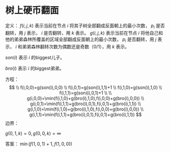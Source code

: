 # 树上硬币翻面

定义： $f(i,j,k)$ 表示当前在节点 $i$ 将其子树全部翻成反面朝上的最小次数， $p_i$ 是否翻转，用 $j$ 表示， $i$ 是否翻转，用 $k$ 表示。
$g(i,j,k)$ 表示当前在节点 $i$ 将他自己和他的弟弟森林所覆盖的区域全部翻成反面朝上的最小次数， $p_i$ 是否翻转，用 $j$ 表示， $i$ 和弟弟森林翻转次数为偶数还是奇数（0/1），用 $k$ 表示。

$son(i)$ 表示 $i$ 的biggest儿子。

$bro(i)$ 表示 $i$ 的biggest弟弟。

方程：
$$
\\ f(i,0,0)=g(son(i),0,0)
\\ f(i,0,1)=g(son(i),1,1)+1
\\ f(i,1,0)=g(son(i),1,0)
\\ f(i,1,1)=g(son(i),0,1)+1
\\
\\ g(i,0,0)=\min(f(i,1,0)+g(bro(i),1,0),f(i,0,0)+g(bro(i),0,0))
\\ g(i,0,1)=\min(f(i,1,1)+g(bro(i),0,1),f(i,0,1)+g(bro(i),1,1))
\\ g(i,1,0)=\min(f(i,1,0)+g(bro(i),1,0),f(i,0,0)+g(bro(i),0,0))
\\ g(i,1,1)=\min(f(i,1,1)+g(bro(i),0,1),f(i,0,1)+g(bro(i),1,1))
$$
边界：

$g(0,1,k)=0,g(0,0,k)=\infty$

答案：
$\min(f(1,0,1)+1,f(1,0,0))$
